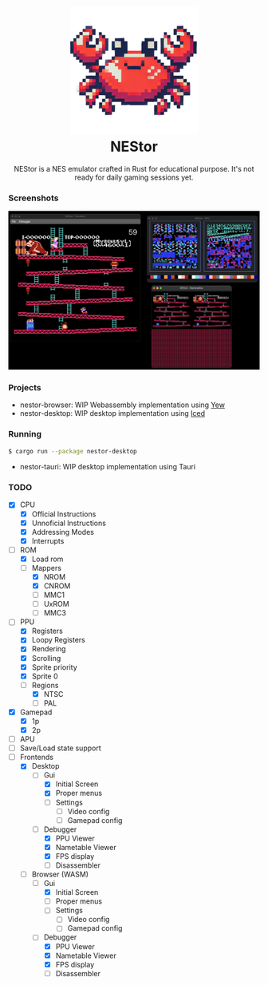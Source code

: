 <h1 align="center">
  <img alt="Nestor Logo" src=".github/splash.png">
  <br>
  <strong>NEStor</strong>
</h1>
<p align="center">
NEStor is a NES emulator crafted in Rust for educational purpose. It's not ready for daily gaming sessions yet.
</p>

### Screenshots

<img alt="Emulator with debug info" width=600 src=".github/screenshots/screenshot_0.png" />

### Projects

- nestor-browser: WIP Webassembly implementation using [Yew](https://github.com/yewstack/yew)
- nestor-desktop: WIP desktop implementation using [Iced](https://github.com/iced-rs/iced/)

### Running

```sh
$ cargo run --package nestor-desktop
```

- nestor-tauri: WIP desktop implementation using Tauri

### TODO

- [x] CPU
    - [x] Official Instructions
    - [x] Unnoficial Instructions
    - [x] Addressing Modes
    - [x] Interrupts
- [ ] ROM
    - [x] Load rom
    - [ ] Mappers
        - [x] NROM
        - [x] CNROM
        - [ ] MMC1
        - [ ] UxROM
        - [ ] MMC3
- [ ] PPU
    - [x] Registers
    - [x] Loopy Registers
    - [x] Rendering
    - [x] Scrolling
    - [x] Sprite priority
    - [x] Sprite 0
    - [ ] Regions
        - [x] NTSC
        - [ ] PAL
- [x] Gamepad
    - [x] 1p
    - [x] 2p
- [ ] APU
- [ ] Save/Load state support
- [ ] Frontends
    - [x] Desktop
        - [ ] Gui
            - [X] Initial Screen
            - [x] Proper menus
            - [ ] Settings
                - [ ] Video config
                - [ ] Gamepad config
        - [ ] Debugger
            - [x] PPU Viewer
            - [x] Nametable Viewer
            - [x] FPS display
            - [ ] Disassembler

    - [ ] Browser (WASM)
        - [ ] Gui
            - [X] Initial Screen
            - [ ] Proper menus
            - [ ] Settings
                - [ ] Video config
                - [ ] Gamepad config
        - [ ] Debugger
            - [x] PPU Viewer
            - [x] Nametable Viewer
            - [x] FPS display
            - [ ] Disassembler
